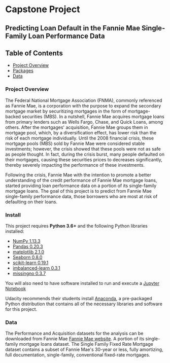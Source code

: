 # Capstone Project
## Predicting Loan Default in the Fannie Mae Single-Family Loan Performance Data

## Table of Contents  
- [Project Overview](#project-overview)
- [Packages](#packages)
- [Data](#data)


### <a name="project-overview"></a>Project Overview

The Federal National Mortgage Association (FNMA), commonly referenced 
as Fannie Mae, is a corporation with the purpose to expand the secondary 
mortgage market by securitizing mortgages in the form of mortgage-backed 
securities (MBS). In a nutshell, Fannie Mae acquires mortgage loans from 
primary lenders such as Wells Fargo, Chase, and Quick Loans, among others. 
After the mortgages' acquisition, Fannie Mae groups them in mortgage pool, 
which, by a diversification effect, has lower risk than the 
risk of each mortgage individually. Until the 2008 financial crisis, 
these mortgage pools (MBS) sold by Fannie Mae were considered stable 
investments; however, the crisis showed that these pools were not as 
safe as people thought. In fact, during the crisis burst, 
many people defaulted on their mortgages, causing these securities 
prices to decreases significantly, thereby severely impacting the 
performance of these investments.

Following the crisis, Fannie Mae with the intention to promote a better 
understanding of the credit performance of Fannie Mae mortgage loans, 
started providing loan performance data on a portion of its single-family 
mortgage loans. The goal of this project is to predict from Fannie Mae 
single-family performance data, those borrowers who are most at risk of 
defaulting on their loans.

### <a name="install"></a>Install

This project requires **Python 3.6+** and the following Python libraries installed:

- [NumPy 1.13.3](http://www.numpy.org/)
- [Pandas 0.20.3](http://pandas.pydata.org)
- [matplotlib 2.1.0](http://matplotlib.org/)
- [Seaborn 0.8.0](https://stanford.edu/~mwaskom/software/seaborn/)
- [scikit-learn 0.19.1](http://scikit-learn.org/stable/)
- [imbalanced-learn 0.3.1](https://pypi.python.org/pypi/imbalanced-learn)
- [missingno 0.3.7](https://pypi.python.org/pypi/missingno/)

You will also need to have software installed to run and execute a [Jupyter Notebook](http://jupyter.org/)

Udacity recommends their students install [Anaconda](https://www.continuum.io/downloads), a pre-packaged Python distribution that contains all of the necessary libraries and software for this project.

### <a name="data"></a>Data

The Performance and Acquisition datasets for the analysis can be downloaded from Fannie Mae [Fannie Mae website](http://www.fanniemae.com/portal/funding-the-market/data/loan-performance-data.html). A portion of its single-family mortgage loans dataset. The Single Family 
Fixed Rate Mortgage dataset contains a subset of Fannie Mae's 30-year or 
less, fully amortizing, full documentation, single-family, conventional 
fixed-rate mortgages.
